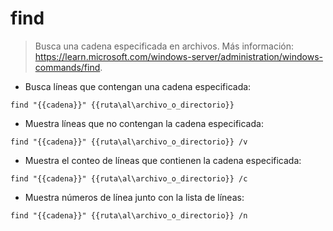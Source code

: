 # find

> Busca una cadena especificada en archivos.
> Más información: <https://learn.microsoft.com/windows-server/administration/windows-commands/find>.

- Busca líneas que contengan una cadena especificada:

`find "{{cadena}}" {{ruta\al\archivo_o_directorio}}`

- Muestra líneas que no contengan la cadena especificada:

`find "{{cadena}}" {{ruta\al\archivo_o_directorio}} /v`

- Muestra el conteo de líneas que contienen la cadena especificada:

`find "{{cadena}}" {{ruta\al\archivo_o_directorio}} /c`

- Muestra números de línea junto con la lista de líneas:

`find "{{cadena}}" {{ruta\al\archivo_o_directorio}} /n`
